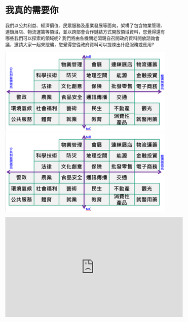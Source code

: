 # 我真的需要你

我們以公共利益、經濟價值、民眾服務及產業發展等面向，架構了包含物業管理、連鎖展店、物流運籌等領域，並以跨部會合作鏈結方式開放領域資料，您覺得還有哪些我們可以探索的領域呢?
我們將由各機關老闆親自召開政府資料開放諮詢會議，邀請大家一起來挖礦，您覺得您從政府資料可以提煉出什麼服務或應用? 

![](４４.png)
![](33.png)

<iframe width="560" height="315" src="https://www.youtube.com/embed/pB32-0SotQE" frameborder="0" allowfullscreen></iframe>